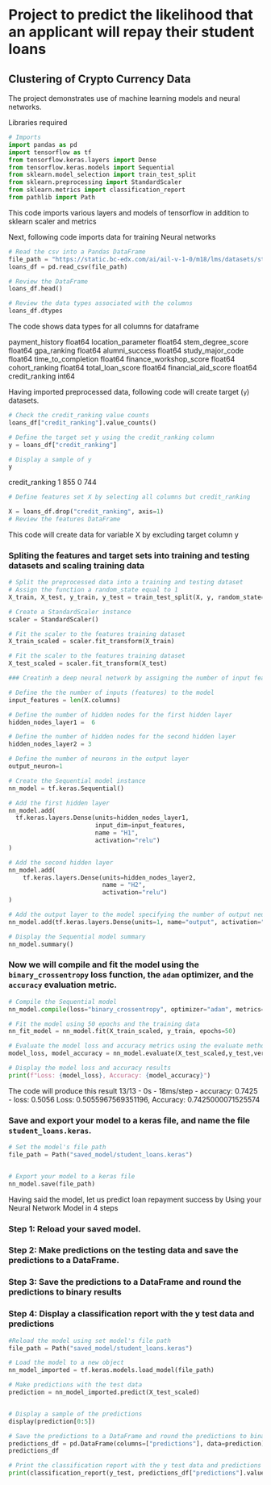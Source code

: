 # Project to predict the likelihood that an applicant will repay their student loans
## Clustering of Crypto Currency Data

The project demonstrates use of machine learning models and neural networks.

Libraries required
```python 
# Imports
import pandas as pd
import tensorflow as tf
from tensorflow.keras.layers import Dense
from tensorflow.keras.models import Sequential
from sklearn.model_selection import train_test_split
from sklearn.preprocessing import StandardScaler
from sklearn.metrics import classification_report
from pathlib import Path
```
This code imports various layers and models of tensorflow in addition to sklearn scaler and metrics


Next, following code imports data for training Neural networks
```python
# Read the csv into a Pandas DataFrame
file_path = "https://static.bc-edx.com/ai/ail-v-1-0/m18/lms/datasets/student-loans.csv"
loans_df = pd.read_csv(file_path)

# Review the DataFrame
loans_df.head()
```

```python
# Review the data types associated with the columns
loans_df.dtypes
```
The code shows data types for all columns for dataframe

payment_history           float64
location_parameter        float64
stem_degree_score         float64
gpa_ranking               float64
alumni_success            float64
study_major_code          float64
time_to_completion        float64
finance_workshop_score    float64
cohort_ranking            float64
total_loan_score          float64
financial_aid_score       float64
credit_ranking              int64

Having imported preprocessed data, following code will create target (`y`) datasets. 

```python
# Check the credit_ranking value counts
loans_df["credit_ranking"].value_counts()

# Define the target set y using the credit_ranking column
y = loans_df["credit_ranking"]

# Display a sample of y
y
```
credit_ranking
1    855
0    744

```python
# Define features set X by selecting all columns but credit_ranking

X = loans_df.drop("credit_ranking", axis=1)
# Review the features DataFrame
```
This code will create data for variable X by excluding target column y

### Spliting the features and target sets into training and testing datasets and scaling training data

```python
# Split the preprocessed data into a training and testing dataset
# Assign the function a random_state equal to 1
X_train, X_test, y_train, y_test = train_test_split(X, y, random_state=1)

# Create a StandardScaler instance
scaler = StandardScaler()

# Fit the scaler to the features training dataset
X_train_scaled = scaler.fit_transform(X_train)

# Fit the scaler to the features training dataset
X_test_scaled = scaler.fit_transform(X_test)

### Creatinh a deep neural network by assigning the number of input features, the number of layers, and the number of neurons on each layer using Tensorflow’s Keras.

# Define the the number of inputs (features) to the model
input_features = len(X.columns)

# Define the number of hidden nodes for the first hidden layer
hidden_nodes_layer1 =  6

# Define the number of hidden nodes for the second hidden layer
hidden_nodes_layer2 = 3

# Define the number of neurons in the output layer
output_neuron=1

# Create the Sequential model instance
nn_model = tf.keras.Sequential()

# Add the first hidden layer
nn_model.add(
  tf.keras.layers.Dense(units=hidden_nodes_layer1, 
                        input_dim=input_features,
                        name = "H1",
                        activation="relu")
)

# Add the second hidden layer
nn_model.add(
    tf.keras.layers.Dense(units=hidden_nodes_layer2,
                          name = "H2",
                          activation="relu")
)

# Add the output layer to the model specifying the number of output neurons and activation function
nn_model.add(tf.keras.layers.Dense(units=1, name="output", activation="sigmoid"))

# Display the Sequential model summary
nn_model.summary()
```

### Now we will compile and fit the model using the `binary_crossentropy` loss function, the `adam` optimizer, and the `accuracy` evaluation metric.
```python
# Compile the Sequential model
nn_model.compile(loss="binary_crossentropy", optimizer="adam", metrics=["accuracy"])

# Fit the model using 50 epochs and the training data
nn_fit_model = nn_model.fit(X_train_scaled, y_train, epochs=50)

# Evaluate the model loss and accuracy metrics using the evaluate method and the test data
model_loss, model_accuracy = nn_model.evaluate(X_test_scaled,y_test,verbose=2)

# Display the model loss and accuracy results
print(f"Loss: {model_loss}, Accuracy: {model_accuracy}")
```
The code will produce this result
13/13 - 0s - 18ms/step - accuracy: 0.7425 - loss: 0.5056
Loss: 0.5055967569351196, Accuracy: 0.7425000071525574

### Save and export your model to a keras file, and name the file `student_loans.keras`.
```python
# Set the model's file path
file_path = Path("saved_model/student_loans.keras")


# Export your model to a keras file
nn_model.save(file_path)
```

Having said the model, let us predict loan repayment success by Using your Neural Network Model in 4 steps
### Step 1: Reload your saved model.
### Step 2: Make predictions on the testing data and save the predictions to a DataFrame.
### Step 3: Save the predictions to a DataFrame and round the predictions to binary results
### Step 4: Display a classification report with the y test data and predictions

```python
#Reload the model using set model's file path
file_path = Path("saved_model/student_loans.keras")

# Load the model to a new object
nn_model_imported = tf.keras.models.load_model(file_path)

# Make predictions with the test data
prediction = nn_model_imported.predict(X_test_scaled)


# Display a sample of the predictions
display(prediction[0:5])

# Save the predictions to a DataFrame and round the predictions to binary results
predictions_df = pd.DataFrame(columns=["predictions"], data=prediction).round()
predictions_df

# Print the classification report with the y test data and predictions
print(classification_report(y_test, predictions_df["predictions"].values))


```


